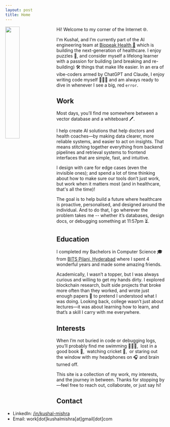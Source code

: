 ```yaml
---
layout: post
title: Home
---
```


<img src = "../assets/profile.jpg" width = "30%" height = "30%" align = "left" style = "margin-right: 10px; margin-bottom: -5px;">

Hi! Welcome to my corner of the Internet 🌐.

I'm Kushal, and I’m currently part of the AI engineering team at [Biopeak Health 🧬](https://biopeak.com/) which is building the next-generation of healthcare. I enjoy puzzles 🧩, and consider myself a lifelong learner with a passion for building (and breaking and re-building) 🛠️ things that make life easier. In an era of vibe-coders armed by ChatGPT and Claude, I enjoy writing code myself 👨🏻‍💻 and am always ready to dive in whenever I see a big, red `error`.

## Work

Most days, you’ll find me somewhere between a vector database and a whiteboard 🖊.

I help create AI solutions that help doctors and health coaches—by making data clearer, more reliable systems, and easier to act on insights. That means stitching together everything from backend pipelines and retrieval systems to frontend interfaces that are simple, fast, and intuitive.

I design with care for edge cases (even the invisible ones); and spend a lot of time thinking about how to make sure our tools don’t just work, but work when it matters most (and in healthcare, that's all the time)!

The goal is to help build a future where healthcare is proactive, personalised, and designed around the individual. And to do that, I go wherever the problem takes me -- whether it’s databases, design docs, or debugging something at 11:57pm ⏳.


## Education

I completed my Bachelors in Computer Science 🎓 from [BITS Pilani, Hyderabad](https://www.bits-pilani.ac.in/hyderabad/) where I spent 4 wonderful years and made some amazing friends.

Academically, I wasn’t a topper, but I was always curious and willing to get my hands dirty. I explored blockchain research, built side projects that broke more often than they worked, and wrote just enough papers 📝 to pretend I understood what I was doing. Looking back, college wasn’t just about lectures—it was about learning how to learn, and that’s a skill I carry with me everywhere.

## Interests

When I’m not buried in code or debugging logs, you’ll probably find me swimming 🏊🏻‍♂️,&nbsp; lost in a good book 📖, &nbsp;watching cricket 🏏,&nbsp; or staring out the window with my headphones on 🎧 and brain turned off.

This site is a collection of my work, my interests, and the journey in between. Thanks for stopping by—feel free to reach out, collaborate, or just say hi!

## Contact

- LinkedIn: [/in/kushal-mishra](https://www.linkedin.com/in/kushal-mishra/)
- Email: work[dot]kushalmishra[at]gmail[dot]com
